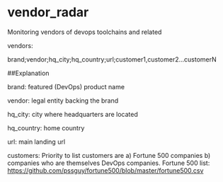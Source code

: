 # vendor_radar
Monitoring vendors of devops toolchains and related

vendors: 

brand;vendor;hq_city;hq_country;url;customer1,customer2...customerN

##Explanation 

brand: featured (DevOps) product name

vendor: legal entity backing the brand

hq_city: city where headquarters are located

hq_country: home country

url: main landing url

customers: Priority to list customers are a) Fortune 500 companies b) companies who are themselves DevOps companies.
Fortune 500 list: https://github.com/pssguy/fortune500/blob/master/fortune500.csv
